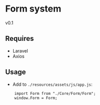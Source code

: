 # Form system
v0.1

## Requires
- Laravel
- Axios

## Usage
- Add to `./resources/assets/js/app.js`:
```ecmascript 6
    import Form from "./Core/Form/Form";
    window.Form = Form;
```
